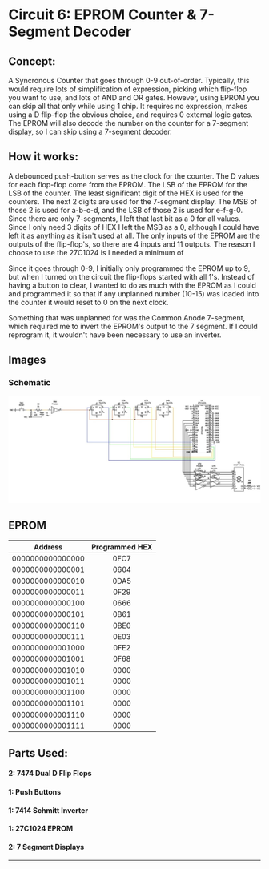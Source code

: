 # Circuit 6: EPROM Counter & 7-Segment Decoder
## Concept:
A Syncronous Counter that goes through 0-9 out-of-order. Typically, this would require lots of simplification of expression, picking which flip-flop you want to use, and lots of AND and OR gates. However, using EPROM you can skip all that only while using 1 chip. It requires no expression, makes using a D flip-flop the obvious choice, and requires 0 external logic gates. The EPROM will also decode the number on the counter for a 7-segment display, so I can skip using a 7-segment decoder.     

## How it works:
A debounced push-button serves as the clock for the counter. The D values for each flop-flop come from the EPROM. The LSB of the EPROM for the LSB of the counter. The least significant digit of the HEX is used for the counters. The next 2 digits are used for the 7-segment display. The MSB of those 2 is used for a-b-c-d, and the LSB of those 2 is used for e-f-g-0. Since there are only 7-segments, I left that last bit as a 0 for all values. Since I only need 3 digits of HEX I left the MSB as a 0, although I could have left it as anything as it isn't used at all. The only inputs of the EPROM are the outputs of the flip-flop's, so there are 4 inputs and 11 outputs. The reason I choose to use the 27C1024 is I needed a minimum of 

Since it goes through 0-9, I initially only programmed the EPROM up to 9, but when I turned on the circuit the flip-flops started with all 1's. Instead of having a button to clear, I wanted to do as much with the EPROM as I could and programmed it so that if any unplanned number (10-15) was loaded into the counter it would reset to 0 on the next clock.

Something that was unplanned for was the Common Anode 7-segment, which required me to invert the EPROM's output to the 7 segment. If I could reprogram it, it wouldn't have been necessary to use an inverter.

## Images
### Schematic
![Circuit 6 Schematic](Circuit_6_Schematic.jpg)

## EPROM
| Address | Programmed HEX |	
| :--------------: | :--: |
| 0000000000000000 | 0FC7 | 
| 0000000000000001 | 0604 |
| 0000000000000010 | 0DA5 |
| 0000000000000011 | 0F29 |
| 0000000000000100 | 0666 |
| 0000000000000101 | 0B61 |
| 0000000000000110 | 0BE0 |
| 0000000000000111 | 0E03 |
| 0000000000001000 | 0FE2 |
| 0000000000001001 | 0F68 |
| 0000000000001010 | 0000 |
| 0000000000001011 | 0000 |
| 0000000000001100 | 0000 |
| 0000000000001101 | 0000 |
| 0000000000001110 | 0000 |
| 0000000000001111 | 0000 |

## Parts Used:
#### 2: 7474 Dual D Flip Flops
#### 1: Push Buttons
#### 1: 7414 Schmitt Inverter
#### 1: 27C1024 EPROM
#### 2: 7 Segment Displays
***



